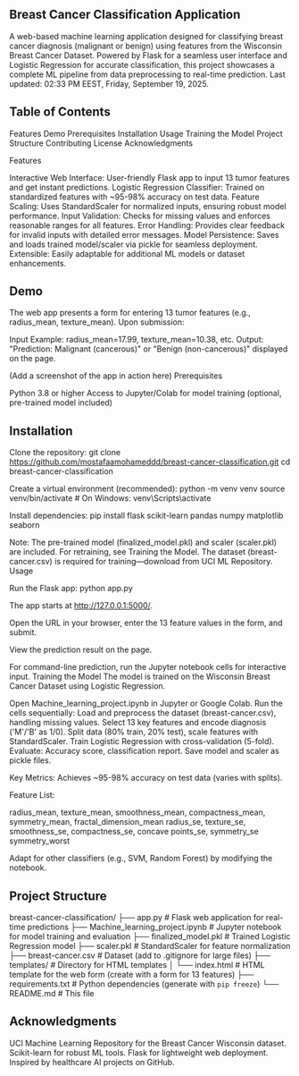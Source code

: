 ## Breast Cancer Classification Application

A web-based machine learning application designed for classifying breast cancer diagnosis (malignant or benign) using features from the Wisconsin Breast Cancer Dataset. Powered by Flask for a seamless user interface and Logistic Regression for accurate classification, this project showcases a complete ML pipeline from data preprocessing to real-time prediction. Last updated: 02:33 PM EEST, Friday, September 19, 2025.


## Table of Contents

Features
Demo
Prerequisites
Installation
Usage
Training the Model
Project Structure
Contributing
License
Acknowledgments

Features

Interactive Web Interface: User-friendly Flask app to input 13 tumor features and get instant predictions.
Logistic Regression Classifier: Trained on standardized features with ~95-98% accuracy on test data.
Feature Scaling: Uses StandardScaler for normalized inputs, ensuring robust model performance.
Input Validation: Checks for missing values and enforces reasonable ranges for all features.
Error Handling: Provides clear feedback for invalid inputs with detailed error messages.
Model Persistence: Saves and loads trained model/scaler via pickle for seamless deployment.
Extensible: Easily adaptable for additional ML models or dataset enhancements.

## Demo
The web app presents a form for entering 13 tumor features (e.g., radius_mean, texture_mean). Upon submission:

Input Example: radius_mean=17.99, texture_mean=10.38, etc.
Output: "Prediction: Malignant (cancerous)" or "Benign (non-cancerous)" displayed on the page.

 (Add a screenshot of the app in action here)
Prerequisites

Python 3.8 or higher
Access to Jupyter/Colab for model training (optional, pre-trained model included)

## Installation

Clone the repository:
git clone https://github.com/mostafaamohameddd/breast-cancer-classification.git
cd breast-cancer-classification


Create a virtual environment (recommended):
python -m venv venv
source venv/bin/activate  # On Windows: venv\Scripts\activate


Install dependencies:
pip install flask scikit-learn pandas numpy matplotlib seaborn



Note: The pre-trained model (finalized_model.pkl) and scaler (scaler.pkl) are included. For retraining, see Training the Model. The dataset (breast-cancer.csv) is required for training—download from UCI ML Repository.
Usage

Run the Flask app:
python app.py

The app starts at http://127.0.0.1:5000/.

Open the URL in your browser, enter the 13 feature values in the form, and submit.

View the prediction result on the page.


For command-line prediction, run the Jupyter notebook cells for interactive input.
Training the Model
The model is trained on the Wisconsin Breast Cancer Dataset using Logistic Regression.

Open Machine_learning_project.ipynb in Jupyter or Google Colab.
Run the cells sequentially:
Load and preprocess the dataset (breast-cancer.csv), handling missing values.
Select 13 key features and encode diagnosis ('M'/'B' as 1/0).
Split data (80% train, 20% test), scale features with StandardScaler.
Train Logistic Regression with cross-validation (5-fold).
Evaluate: Accuracy score, classification report.
Save model and scaler as pickle files.


Key Metrics: Achieves ~95-98% accuracy on test data (varies with splits).

Feature List:

radius_mean, texture_mean, smoothness_mean, compactness_mean, symmetry_mean, fractal_dimension_mean
radius_se, texture_se, smoothness_se, compactness_se, concave points_se, symmetry_se
symmetry_worst

Adapt for other classifiers (e.g., SVM, Random Forest) by modifying the notebook.


## Project Structure
breast-cancer-classification/
├── app.py                  # Flask web application for real-time predictions
├── Machine_learning_project.ipynb  # Jupyter notebook for model training and evaluation
├── finalized_model.pkl     # Trained Logistic Regression model
├── scaler.pkl              # StandardScaler for feature normalization
├── breast-cancer.csv       # Dataset (add to .gitignore for large files)
├── templates/              # Directory for HTML templates
│   └── index.html          # HTML template for the web form (create with a form for 13 features)
├── requirements.txt        # Python dependencies (generate with `pip freeze`)
└── README.md               # This file

## Acknowledgments

UCI Machine Learning Repository for the Breast Cancer Wisconsin dataset.
Scikit-learn for robust ML tools.
Flask for lightweight web deployment.
Inspired by healthcare AI projects on GitHub.


